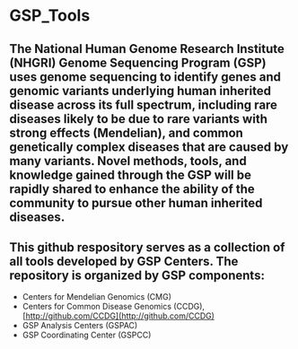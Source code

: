 # GSP_Tools

## The National Human Genome Research Institute (NHGRI) Genome Sequencing Program (GSP) uses genome sequencing to identify genes and genomic variants underlying human inherited disease across its full spectrum, including rare diseases likely to be due to rare variants with strong effects (Mendelian), and common genetically complex diseases that are caused by many variants. Novel methods, tools, and knowledge gained through the GSP will be rapidly shared to enhance the ability of the community to pursue other human inherited diseases.

## This github respository serves as a collection of all tools developed by GSP Centers. The repository is organized by GSP components:
- Centers for Mendelian Genomics (CMG)
- Centers for Common Disease Genomics (CCDG), [http://github.com/CCDG](http://github.com/CCDG)
- GSP Analysis Centers (GSPAC)
- GSP Coordinating Center (GSPCC) 
